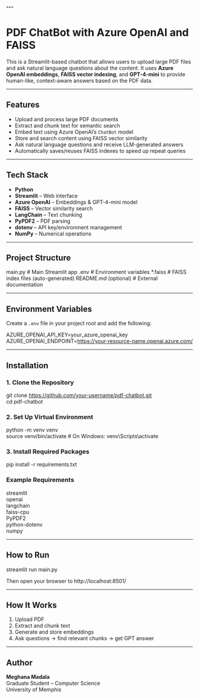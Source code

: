 """
# PDF ChatBot with Azure OpenAI and FAISS

This is a Streamlit-based chatbot that allows users to upload large PDF files and ask natural language questions about the content. It uses **Azure OpenAI embeddings**, **FAISS vector indexing**, and **GPT-4-mini** to provide human-like, context-aware answers based on the PDF data.

---

## Features

- Upload and process large PDF documents
- Extract and chunk text for semantic search
- Embed text using Azure OpenAI’s `ChatBot` model
- Store and search content using FAISS vector similarity
- Ask natural language questions and receive LLM-generated answers
- Automatically saves/reuses FAISS indexes to speed up repeat queries

---

## Tech Stack

- **Python**
- **Streamlit** – Web interface
- **Azure OpenAI** – Embeddings & GPT-4-mini model
- **FAISS** – Vector similarity search
- **LangChain** – Text chunking
- **PyPDF2** – PDF parsing
- **dotenv** – API key/environment management
- **NumPy** – Numerical operations

---

## Project Structure

main.py               # Main Streamlit app
.env                  # Environment variables
*.faiss               # FAISS index files (auto-generated)
README.md (optional)  # External documentation

---

## Environment Variables

Create a `.env` file in your project root and add the following:

AZURE_OPENAI_API_KEY=your_azure_openai_key  
AZURE_OPENAI_ENDPOINT=https://your-resource-name.openai.azure.com/

---

## Installation

### 1. Clone the Repository

git clone https://github.com/your-username/pdf-chatbot.git  
cd pdf-chatbot

### 2. Set Up Virtual Environment

python -m venv venv  
source venv/bin/activate        # On Windows: venv\Scripts\activate

### 3. Install Required Packages

pip install -r requirements.txt

### Example Requirements

streamlit  
openai  
langchain  
faiss-cpu  
PyPDF2  
python-dotenv  
numpy

---

## How to Run

streamlit run main.py

Then open your browser to http://localhost:8501/

---

## How It Works

1. Upload PDF
2. Extract and chunk text
3. Generate and store embeddings
4. Ask questions → find relevant chunks → get GPT answer

---

## Author

**Meghana Madala**  
Graduate Student – Computer Science  
University of Memphis


